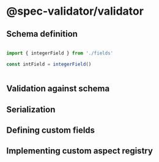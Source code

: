 # @spec-validator/validator


## Schema definition

```ts

import { integerField } from './fields'

const intField = integerField()



```

## Validation against schema

## Serialization

## Defining custom fields

## Implementing custom aspect registry
